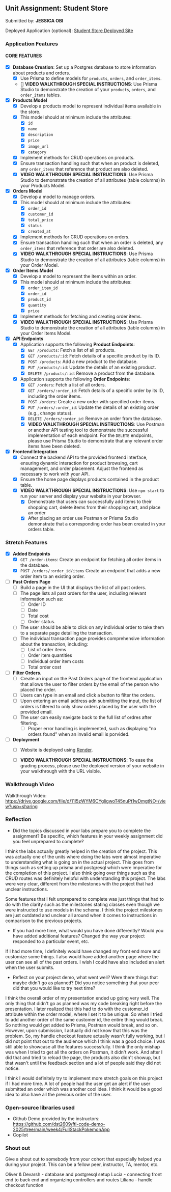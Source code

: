 ## Unit Assignment: Student Store

Submitted by: **JESSICA OBI**

Deployed Application (optional): [Student Store Deployed Site](ADD_LINK_HERE)

### Application Features

#### CORE FEATURES

- [X] **Database Creation**: Set up a Postgres database to store information about products and orders.
  - [X]  Use Prisma to define models for `products`, `orders`, and `order_items`.
  - []  **VIDEO WALKTHROUGH SPECIAL INSTRUCTIONS**: Use Prisma Studio to demonstrate the creation of your `products`, `orders`, and `order_items` tables. 
- [X] **Products Model**
  - [X] Develop a products model to represent individual items available in the store. 
  - [X] This model should at minimum include the attributes:
    - [X] `id`
    - [X] `name`
    - [X] `description`
    - [X] `price` 
    - [X] `image_url`
    - [X] `category`
  - [X] Implement methods for CRUD operations on products.
  - [X] Ensure transaction handling such that when an product is deleted, any `order_items` that reference that product are also deleted. 
  - [X] **VIDEO WALKTHROUGH SPECIAL INSTRUCTIONS**: Use Prisma Studio to demonstrate the creation of all attributes (table columns) in your Products Model.
- [X] **Orders Model**
  - [X] Develop a model to manage orders. 
  - [X] This model should at minimum include the attributes:
    - [X] `order_id`
    - [X] `customer_id`
    - [X] `total_price`
    - [X] `status`
    - [X] `created_at`
  - [X] Implement methods for CRUD operations on orders.
  - [X] Ensure transaction handling such that when an order is deleted, any `order_items` that reference that order are also deleted. 
  - [X] **VIDEO WALKTHROUGH SPECIAL INSTRUCTIONS**: Use Prisma Studio to demonstrate the creation of all attributes (table columns) in your Order Model.

- [X] **Order Items Model**
  - [X] Develop a model to represent the items within an order. 
  - [X] This model should at minimum include the attributes:
    - [X] `order_item_id`
    - [X] `order_id`
    - [X] `product_id`
    - [X] `quantity`
    - [X] `price`
  - [X] Implement methods for fetching and creating order items.  
  - [X] **VIDEO WALKTHROUGH SPECIAL INSTRUCTIONS**: Use Prisma Studio to demonstrate the creation of all attributes (table columns) in your Order Items Model.
- [X] **API Endpoints**
  - [X] Application supports the following **Product Endpoints**:
    - [X] `GET /products`: Fetch a list of all products.
    - [X] `GET /products/:id`: Fetch details of a specific product by its ID.
    - [X] `POST /products`: Add a new product to the database.
    - [X] `PUT /products/:id`: Update the details of an existing product.
    - [X] `DELETE /products/:id`: Remove a product from the database.
  - [X] Application supports the following **Order Endpoints**:
    - [X] `GET /orders`: Fetch a list of all orders.
    - [X] `GET /orders/:order_id`: Fetch details of a specific order by its ID, including the order items.
    - [X] `POST /orders`: Create a new order with specified order items.
    - [X] `PUT /orders/:order_id`: Update the details of an existing order (e.g., change status).
    - [X] `DELETE /orders/:order_id`: Remove an order from the database.
    - [X] **VIDEO WALKTHROUGH SPECIAL INSTRUCTIONS**: Use Postman or another API testing tool to demonstrate the successful implementation of each endpoint. For the `DELETE` endpoints, please use Prisma Studio to demonstrate that any relevant order items have been deleted. 
- [X] **Frontend Integration**
  - [X] Connect the backend API to the provided frontend interface, ensuring dynamic interaction for product browsing, cart management, and order placement. Adjust the frontend as necessary to work with your API.
  - [X] Ensure the home page displays products contained in the product table.
  - [X] **VIDEO WALKTHROUGH SPECIAL INSTRUCTIONS**: Use `npm start` to run your server and display your website in your browser. 
    - [X] Demonstrate that users can successfully add items to their shopping cart, delete items from their shopping cart, and place an order
    - [X] After placing an order use Postman or Prisma Studio demonstrate that a corresponding order has been created in your orders table.

### Stretch Features

- [X] **Added Endpoints**
  - [X] `GET /order-items`: Create an endpoint for fetching all order items in the database.
  - [X] `POST /orders/:order_id/items` Create an endpoint that adds a new order item to an existing order. 
- [ ] **Past Orders Page**
  - [ ] Build a page in the UI that displays the list of all past orders.
  - [ ] The page lists all past orders for the user, including relevant information such as:
    - [ ] Order ID
    - [ ] Date
    - [ ] Total cost
    - [ ] Order status.
  - [ ] The user should be able to click on any individual order to take them to a separate page detailing the transaction.
  - [ ] The individual transaction page provides comprehensive information about the transaction, including:
    - [ ] List of order items
    - [ ] Order item quantities
    - [ ] Individual order item costs
    - [ ] Total order cost
- [ ] **Filter Orders**.
  - [ ] Create an input on the Past Orders page of the frontend application that allows the user to filter orders by the email of the person who placed the order. 
  - [ ] Users can type in an email and click a button to filter the orders.
  - [ ] Upon entering an email address adn submitting the input, the list of orders is filtered to only show orders placed by the user with the provided email. 
  - [ ] The user can easily navigate back to the full list of ordres after filtering. 
    - [ ] Proper error handling is implemented, such as displaying "no orders found" when an invalid email is porvided.
- [ ] **Deployment**
  - [ ] Website is deployed using [Render](https://courses.codepath.org/snippets/site/render_deployment_guide).
  - [ ] **VIDEO WALKTHROUGH SPECIAL INSTRUCTIONS**: To ease the grading process, please use the deployed version of your website in your walkthrough with the URL visible. 



### Walkthrough Video

Walkthrough Video: https://drive.google.com/file/d/11I5zWYM6CYgligwoT45nuPt1wDmgtNO-/view?usp=sharing

### Reflection

* Did the topics discussed in your labs prepare you to complete the assignment? Be specific, which features in your weekly assignment did you feel unprepared to complete?

I think the labs actually greatly helped in the creation of the project. This was actually one of the units where doing the labs were almost imperative to understanding what is going on in the actual project. This goes from things such as setting up prisma and postgresql which were imperative for the completion of this project. I also think going over things such as the CRUD routes was definitely helpful with understanding this project. The labs were very clear, different from the milestones with the project that had unclear instructions.

Some features that I felt unprepared to complete was just things that had to do with the clarity such as the milestones stating classes even though we were instructed to use models in the schema. I think the project milestones are just outdated and unclear all around when it comes to instructions in comparison to the previous projects.

* If you had more time, what would you have done differently? Would you have added additional features? Changed the way your project responded to a particular event, etc.
  
If I had more time, I definitely would have changed my front end more and customize some things. I also would have added another page where the user can see all of the past orders. I wish I could have also included an alert when the user submits.


* Reflect on your project demo, what went well? Were there things that maybe didn't go as planned? Did you notice something that your peer did that you would like to try next time?

I think the overall order of my presentation ended up going very well. The only thing that didn't go as planned was my code breaking right before the presentation. I later realized that this had to do with the customer_id attribute within the order model, where I set it to be unique. So when I tried to add another order of the same customer id, the entire thing would break. So nothing would get added to Prisma, Postman would break, and so on. However, upon submission, I actually did not know that this was the problem. So, my handle checkout feature actually wasn't fully working, but I did not point that out to the audience which I think was a good choice. I was still able to showcase all the features successfully. I think the only mishap was when I tried to get all the orders on Postman, it didn't work. And after I did that and tried to reload the page, the products also didn't showup, but that wasn't until the feedback section and a lot of people said they did not notice.

I think I would definitely try to implement more stretch goals on this project if I had more time. A lot of people had the user get an alert if the user submitted an order which was another cool idea. I think it would be a good idea to also have all the previous order of the user.

### Open-source libraries used
- Github Demo provided by the instructors: https://github.com/dst2609/ftl-code-demo-2025/tree/main/week4/FullStackPokemonApp
- Copilot

### Shout out

Give a shout out to somebody from your cohort that especially helped you during your project. This can be a fellow peer, instructor, TA, mentor, etc.

Oliver & Devarsh - database and postgresql setup
Lucia - connecting front end to back end and organizing controllers and routes
Liliana - handle checkout function